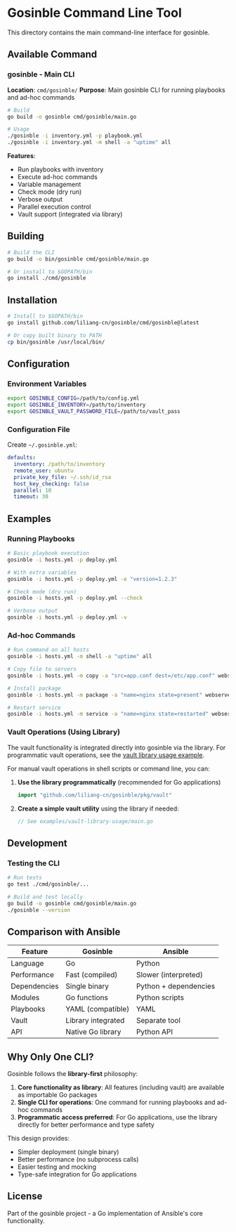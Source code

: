 # Gosinble Command Line Tool

This directory contains the main command-line interface for gosinble.

## Available Command

### gosinble - Main CLI

**Location**: `cmd/gosinble/`
**Purpose**: Main gosinble CLI for running playbooks and ad-hoc commands

```bash
# Build
go build -o gosinble cmd/gosinble/main.go

# Usage
./gosinble -i inventory.yml -p playbook.yml
./gosinble -i inventory.yml -m shell -a "uptime" all
```

**Features**:

- Run playbooks with inventory
- Execute ad-hoc commands
- Variable management
- Check mode (dry run)
- Verbose output
- Parallel execution control
- Vault support (integrated via library)

## Building

```bash
# Build the CLI
go build -o bin/gosinble cmd/gosinble/main.go

# Or install to $GOPATH/bin
go install ./cmd/gosinble
```

## Installation

```bash
# Install to $GOPATH/bin
go install github.com/liliang-cn/gosinble/cmd/gosinble@latest

# Or copy built binary to PATH
cp bin/gosinble /usr/local/bin/
```

## Configuration

### Environment Variables

```bash
export GOSINBLE_CONFIG=/path/to/config.yml
export GOSINBLE_INVENTORY=/path/to/inventory
export GOSINBLE_VAULT_PASSWORD_FILE=/path/to/vault_pass
```

### Configuration File

Create `~/.gosinble.yml`:

```yaml
defaults:
  inventory: /path/to/inventory
  remote_user: ubuntu
  private_key_file: ~/.ssh/id_rsa
  host_key_checking: false
  parallel: 10
  timeout: 30
```

## Examples

### Running Playbooks

```bash
# Basic playbook execution
gosinble -i hosts.yml -p deploy.yml

# With extra variables
gosinble -i hosts.yml -p deploy.yml -e "version=1.2.3"

# Check mode (dry run)
gosinble -i hosts.yml -p deploy.yml --check

# Verbose output
gosinble -i hosts.yml -p deploy.yml -v
```

### Ad-hoc Commands

```bash
# Run command on all hosts
gosinble -i hosts.yml -m shell -a "uptime" all

# Copy file to servers
gosinble -i hosts.yml -m copy -a "src=app.conf dest=/etc/app.conf" webservers

# Install package
gosinble -i hosts.yml -m package -a "name=nginx state=present" webservers

# Restart service
gosinble -i hosts.yml -m service -a "name=nginx state=restarted" webservers
```

### Vault Operations (Using Library)

The vault functionality is integrated directly into gosinble via the library. For programmatic vault operations, see the [vault library usage example](../examples/vault-library-usage/).

For manual vault operations in shell scripts or command line, you can:

1. **Use the library programmatically** (recommended for Go applications)

   ```go
   import "github.com/liliang-cn/gosinble/pkg/vault"
   ```

2. **Create a simple vault utility** using the library if needed:
   ```go
   // See examples/vault-library-usage/main.go
   ```

## Development

### Testing the CLI

```bash
# Run tests
go test ./cmd/gosinble/...

# Build and test locally
go build -o gosinble cmd/gosinble/main.go
./gosinble --version
```

## Comparison with Ansible

| Feature      | Gosinble           | Ansible               |
| ------------ | ------------------ | --------------------- |
| Language     | Go                 | Python                |
| Performance  | Fast (compiled)    | Slower (interpreted)  |
| Dependencies | Single binary      | Python + dependencies |
| Modules      | Go functions       | Python scripts        |
| Playbooks    | YAML (compatible)  | YAML                  |
| Vault        | Library integrated | Separate tool         |
| API          | Native Go library  | Python API            |

## Why Only One CLI?

Gosinble follows the **library-first** philosophy:

1. **Core functionality as library**: All features (including vault) are available as importable Go packages
2. **Single CLI for operations**: One command for running playbooks and ad-hoc commands
3. **Programmatic access preferred**: For Go applications, use the library directly for better performance and type safety

This design provides:

- Simpler deployment (single binary)
- Better performance (no subprocess calls)
- Easier testing and mocking
- Type-safe integration for Go applications

## License

Part of the gosinble project - a Go implementation of Ansible's core functionality.
